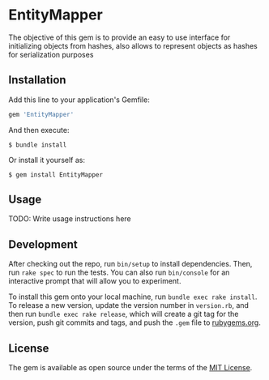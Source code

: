 # EntityMapper

The objective of this gem is to provide an easy to use interface for initializing objects from hashes, also allows to represent objects as
hashes for serialization purposes

## Installation

Add this line to your application's Gemfile:

```ruby
gem 'EntityMapper'
```

And then execute:

    $ bundle install

Or install it yourself as:

    $ gem install EntityMapper

## Usage

TODO: Write usage instructions here

## Development

After checking out the repo, run `bin/setup` to install dependencies. Then, run `rake spec` to run the tests. You can also run `bin/console` for an interactive prompt that will allow you to experiment.

To install this gem onto your local machine, run `bundle exec rake install`. To release a new version, update the version number in `version.rb`, and then run `bundle exec rake release`, which will create a git tag for the version, push git commits and tags, and push the `.gem` file to [rubygems.org](https://rubygems.org).

## License

The gem is available as open source under the terms of the [MIT License](https://opensource.org/licenses/MIT).

